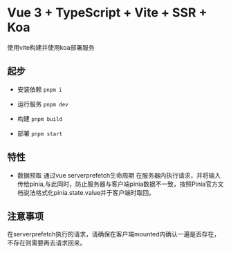 # Vue 3 + TypeScript + Vite + SSR + Koa

使用vite构建并使用koa部署服务

## 起步

- 安装依赖 `pnpm i`

- 运行服务 `pnpm dev`

- 构建 `pnpm build`

- 部署 `pnpm start`

## 特性

- 数据预取
通过vue serverprefetch生命周期 在服务器内执行请求，并将输入传给pinia,与此同时，防止服务器与客户端pinia数据不一致，按照Pinia官方文档说法格式化pinia.state.value并于客户端时取回。

## 注意事项

在serverprefetch执行的请求，请确保在客户端mounted内确认一遍是否存在，不存在则需要再去请求回来。
